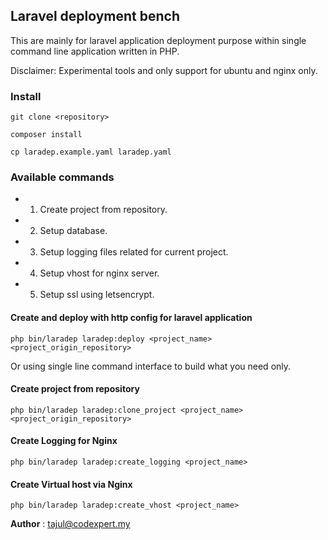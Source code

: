 ## Laravel deployment bench

This are mainly for laravel application deployment purpose within single command line application written in PHP.

Disclaimer: Experimental tools and only support for ubuntu and nginx only.


### Install
```
git clone <repository>
```

```
composer install
```

```
cp laradep.example.yaml laradep.yaml
```

### Available commands
- 1. Create project from repository.
- 2. Setup database.
- 3. Setup logging files related for current project.
- 4. Setup vhost for nginx server. 
- 5. Setup ssl using letsencrypt.



#### Create and deploy with http config for laravel application
``` 
php bin/laradep laradep:deploy <project_name> <project_origin_repository>
```

Or using single line command interface to build what you need only.

#### Create project from repository
``` 
php bin/laradep laradep:clone_project <project_name> <project_origin_repository>
```

#### Create Logging for Nginx
``` 
php bin/laradep laradep:create_logging <project_name>
```

#### Create Virtual host via Nginx
``` 
php bin/laradep laradep:create_vhost <project_name>
```


__Author__ : tajul@codexpert.my
